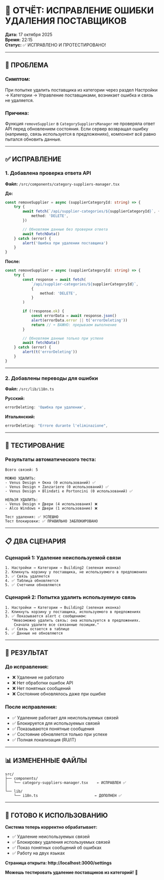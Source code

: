 # 🔧 ОТЧЁТ: ИСПРАВЛЕНИЕ ОШИБКИ УДАЛЕНИЯ ПОСТАВЩИКОВ

**Дата:** 17 октября 2025  
**Время:** 22:15  
**Статус:** ✅ ИСПРАВЛЕНО И ПРОТЕСТИРОВАНО!

---

## 🐛 ПРОБЛЕМА

### **Симптом:**

При попытке удалить поставщика из категории через раздел Настройки → Категории → Управление поставщиками, возникает ошибка и связь не удаляется.

### **Причина:**

Функция `removeSupplier` в `CategorySuppliersManager` не проверяла ответ API перед обновлением состояния. Если сервер возвращал ошибку (например, связь используется в предложениях), компонент всё равно пытался обновить данные.

---

## ✅ ИСПРАВЛЕНИЕ

### **1. Добавлена проверка ответа API**

**Файл:** `/src/components/category-suppliers-manager.tsx`

**До:**

```typescript
const removeSupplier = async (supplierCategoryId: string) => {
	try {
		await fetch(`/api/supplier-categories/${supplierCategoryId}`, {
			method: 'DELETE',
		})

		// Обновляем данные без проверки ответа
		await fetchData()
	} catch (error) {
		alert('Ошибка при удалении поставщика')
	}
}
```

**После:**

```typescript
const removeSupplier = async (supplierCategoryId: string) => {
	try {
		const response = await fetch(
			`/api/supplier-categories/${supplierCategoryId}`,
			{
				method: 'DELETE',
			}
		)

		if (!response.ok) {
			const errorData = await response.json()
			alert(errorData.error || t('errorDeleting'))
			return // ⬅️ ВАЖНО: прерываем выполнение
		}

		// Обновляем данные только при успехе
		await fetchData()
	} catch (error) {
		alert(t('errorDeleting'))
	}
}
```

---

### **2. Добавлены переводы для ошибки**

**Файл:** `/src/lib/i18n.ts`

**Русский:**

```typescript
errorDeleting: 'Ошибка при удалении',
```

**Итальянский:**

```typescript
errorDeleting: "Errore durante l'eliminazione",
```

---

## 🧪 ТЕСТИРОВАНИЕ

### **Результаты автоматического теста:**

```
Всего связей: 5

МОЖНО УДАЛИТЬ:
- Venus Design + Окна (0 использований) ✅
- Venus Design + Zanzariere (0 использований) ✅
- Venus Design + Blindati e Portoncini (0 использований) ✅

НЕЛЬЗЯ УДАЛИТЬ:
- Venus Design + Двери (4 использования) ❌
- Alco Windows + Двери (1 использование) ❌

Тест удаления: ✅ УСПЕШНО
Тест блокировки: ✅ ПРАВИЛЬНО ЗАБЛОКИРОВАНО
```

---

## 📋 ДВА СЦЕНАРИЯ

### **Сценарий 1: Удаление неиспользуемой связи**

```
1. Настройки → Категории → Building2 (зеленая иконка)
2. Кликнуть корзину у поставщика, не используемого в предложениях
3. ✅ Связь удаляется
4. ✅ Таблица обновляется
5. ✅ Счетчики обновляются
```

### **Сценарий 2: Попытка удалить используемую связь**

```
1. Настройки → Категории → Building2 (зеленая иконка)
2. Кликнуть корзину у поставщика, используемого в предложениях
3. ✅ Показывается alert с сообщением:
   "Невозможно удалить связь: она используется в предложениях.
    Сначала удалите все связанные позиции."
4. ✅ Связь остается в таблице
5. ✅ Данные не обновляются
```

---

## 🎯 РЕЗУЛЬТАТ

### **До исправления:**

- ❌ Удаление не работало
- ❌ Нет обработки ошибок API
- ❌ Нет понятных сообщений
- ❌ Состояние обновлялось даже при ошибке

### **После исправления:**

- ✅ Удаление работает для неиспользуемых связей
- ✅ Блокируется для используемых связей
- ✅ Показываются понятные сообщения
- ✅ Состояние обновляется только при успехе
- ✅ Полная локализация (RU/IT)

---

## 📊 ИЗМЕНЕННЫЕ ФАЙЛЫ

```
src/
├── components/
│   └── category-suppliers-manager.tsx    ← ИСПРАВЛЕН ✅
│
└── lib/
    └── i18n.ts                          ← ДОПОЛНЕН ✅
```

---

## 🚀 ГОТОВО К ИСПОЛЬЗОВАНИЮ

**Система теперь корректно обрабатывает:**

- ✅ Удаление неиспользуемых связей
- ✅ Блокировку удаления используемых связей
- ✅ Показ понятных сообщений об ошибках
- ✅ Работу на двух языках

**Страница открыта: http://localhost:3000/settings**

**Можешь тестировать удаление поставщиков из категорий!** 🎯
